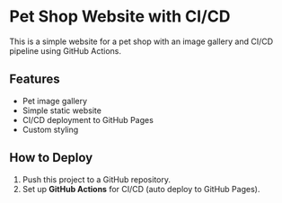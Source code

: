 # Pet Shop Website with CI/CD

This is a simple website for a pet shop with an image gallery and CI/CD pipeline using GitHub Actions.

## Features
- Pet image gallery
- Simple static website
- CI/CD deployment to GitHub Pages
- Custom styling

## How to Deploy
1. Push this project to a GitHub repository.
2. Set up **GitHub Actions** for CI/CD (auto deploy to GitHub Pages).
